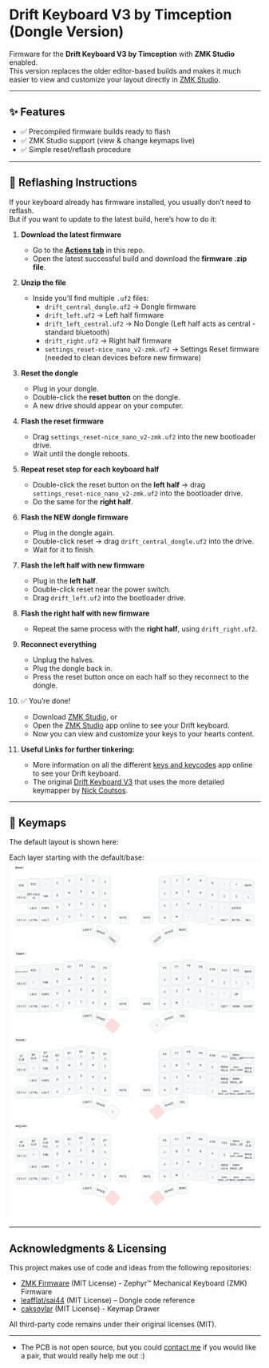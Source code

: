 # Drift Keyboard V3 by Timception (Dongle Version)  


Firmware for the **Drift Keyboard V3 by Timception** with **ZMK Studio** enabled.  
This version replaces the older editor-based builds and makes it much easier to view and customize your layout directly in [ZMK Studio](https://studio.zmk.dev).

---

## ✨ Features
- ✅ Precompiled firmware builds ready to flash  
- ✅ ZMK Studio support (view & change keymaps live) 
- ✅ Simple reset/reflash procedure  

---

## 🔄 Reflashing Instructions

If your keyboard already has firmware installed, you usually don’t need to reflash.  
But if you want to update to the latest build, here’s how to do it:

1. **Download the latest firmware**  
   - Go to the **[Actions tab](https://github.com/Timception/drift-v3-dongle/actions)** in this repo.  
   - Open the latest successful build and download the **firmware .zip file**.

2. **Unzip the file**  
   - Inside you’ll find multiple `.uf2` files:       
     - `drift_central_dongle.uf2` → Dongle firmware  
     - `drift_left.uf2` → Left half firmware  
	 - `drift_left_central.uf2` → No Dongle (Left half acts as central - standard bluetooth)  
     - `drift_right.uf2` → Right half firmware  
	 - `settings_reset-nice_nano_v2-zmk.uf2` → Settings Reset firmware (needed to clean devices before new firmware)  

3. **Reset the dongle**  
   - Plug in your dongle.  
   - Double-click the **reset button** on the dongle.  
   - A new drive should appear on your computer.

4. **Flash the reset firmware**  
   - Drag `settings_reset-nice_nano_v2-zmk.uf2` into the new bootloader drive.  
   - Wait until the dongle reboots.  

5. **Repeat reset step for each keyboard half**  
   - Double-click the reset button on the **left half** → drag `settings_reset-nice_nano_v2-zmk.uf2` into the bootloader drive.  
   - Do the same for the **right half**.  

6. **Flash the NEW dongle firmware**  
   - Plug in the dongle again.  
   - Double-click reset → drag `drift_central_dongle.uf2` into the drive.  
   - Wait for it to finish.  

7. **Flash the left half with new firmware**  
   - Plug in the **left half**.  
   - Double-click reset near the power switch.  
   - Drag `drift_left.uf2` into the bootloader drive.  

8. **Flash the right half with new firmware**  
   - Repeat the same process with the **right half**, using `drift_right.uf2`.  

9. **Reconnect everything**  
   - Unplug the halves.  
   - Plug the dongle back in.  
   - Press the reset button once on each half so they reconnect to the dongle.  

10. ✅ You’re done!  
	- Download [ZMK Studio](https://zmk.studio/download), or
    - Open the [ZMK Studio](https://studio.zmk.dev) app online to see your Drift keyboard.  
    - Now you can view and customize your keys to your hearts content.  
	
11. **Useful Links for further tinkering:**  
	- More information on all the different [keys and keycodes](https://zmk.dev/docs/keymaps/list-of-keycodes) app online to see your Drift keyboard.  
	- The original [Drift Keyboard V3](https://github.com/Timception/zmk-config-drift-v3-editor) that uses the more detailed keymapper by [Nick Coutsos](https://nickcoutsos.github.io/keymap-editor/).  

---

## 📸 Keymaps
The default layout is shown here:  

Each layer starting with the default/base:  
![Keymap](https://github.com/Timception/drift-v3-dongle/blob/main/keymap-drawer/drift.svg)  


---

## Acknowledgments & Licensing  

This project makes use of code and ideas from the following repositories:  
- [ZMK Firmware](https://github.com/zmkfirmware) (MIT License) - Zephyr™ Mechanical Keyboard (ZMK) Firmware  
- [leafflat/sai44](https://github.com/leafflat/sai44) (MIT License) – Dongle code reference  
- [caksoylar](https://github.com/caksoylar/keymap-drawer) (MIT License) - Keymap Drawer  

All third-party code remains under their original licenses (MIT).  

---

- The PCB is not open source, but you could [contact me](https://www.instagram.com/majin.keyboards) if you would like a pair, that would really help me out :)  
